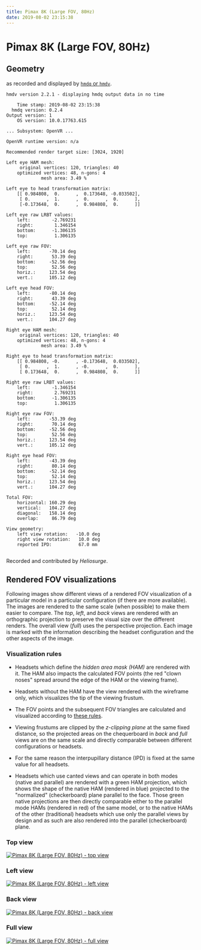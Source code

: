 ```yaml
---
title: Pimax 8K (Large FOV, 80Hz)
date: 2019-08-02 23:15:38
---
```

# Pimax 8K (Large FOV, 80Hz)

## Geometry

as recorded and displayed by [`hmdq` or `hmdv`](https://github.com/risa2000/hmdq).
```
hmdv version 2.2.1 - displaying hmdq output data in no time

    Time stamp: 2019-08-02 23:15:38
  hmdq version: 0.2.4
Output version: 1
    OS version: 10.0.17763.615

... Subsystem: OpenVR ...

OpenVR runtime version: n/a

Recommended render target size: [3024, 1920]

Left eye HAM mesh:
     original vertices: 120, triangles: 40
    optimized vertices: 48, n-gons: 4
             mesh area: 3.49 %

Left eye to head transformation matrix:
    [[ 0.984808,  0.      ,  0.173648, -0.033502],
     [ 0.      ,  1.      ,  0.      ,  0.      ],
     [-0.173648,  0.      ,  0.984808,  0.      ]]

Left eye raw LRBT values:
    left:        -2.769231
    right:        1.346154
    bottom:      -1.306135
    top:          1.306135

Left eye raw FOV:
    left:       -70.14 deg
    right:       53.39 deg
    bottom:     -52.56 deg
    top:         52.56 deg
    horiz.:     123.54 deg
    vert.:      105.12 deg

Left eye head FOV:
    left:       -80.14 deg
    right:       43.39 deg
    bottom:     -52.14 deg
    top:         52.14 deg
    horiz.:     123.54 deg
    vert.:      104.27 deg

Right eye HAM mesh:
     original vertices: 120, triangles: 40
    optimized vertices: 48, n-gons: 4
             mesh area: 3.49 %

Right eye to head transformation matrix:
    [[ 0.984808, -0.      , -0.173648,  0.033502],
     [ 0.      ,  1.      , -0.      ,  0.      ],
     [ 0.173648,  0.      ,  0.984808,  0.      ]]

Right eye raw LRBT values:
    left:        -1.346154
    right:        2.769231
    bottom:      -1.306135
    top:          1.306135

Right eye raw FOV:
    left:       -53.39 deg
    right:       70.14 deg
    bottom:     -52.56 deg
    top:         52.56 deg
    horiz.:     123.54 deg
    vert.:      105.12 deg

Right eye head FOV:
    left:       -43.39 deg
    right:       80.14 deg
    bottom:     -52.14 deg
    top:         52.14 deg
    horiz.:     123.54 deg
    vert.:      104.27 deg

Total FOV:
    horizontal: 160.29 deg
    vertical:   104.27 deg
    diagonal:   158.14 deg
    overlap:     86.79 deg

View geometry:
    left view rotation:   -10.0 deg
    right view rotation:   10.0 deg
    reported IPD:          67.0 mm


```
Recorded and contributed by _Heliosurge_.

## Rendered FOV visualizations

Following images show different views of a rendered FOV visualization of a
particular model in a particular configuration (if there are more available).
The images are rendered to the same scale (when possible) to make them easier
to compare. The _top_, _left_, and _back_ views are rendered with an
orthographic projection to preserve the visual size over the different renders.
The overall view (_full_) uses the perspective projection. Each image is marked
with the information describing the headset configuration and the other aspects
of the image.

### Visualization rules

* Headsets which define the _hidden area mask (HAM)_ are rendered with it. The
  HAM also impacts the calculated FOV points (the red "clown noses" spread
  around the edge of the HAM or the viewing frame).

* Headsets without the HAM have the view rendered with the wireframe only, which
  visualizes the tip of the viewing frustum.

* The FOV points and the subsequent FOV triangles are calculated and visualized
  according to [these
  rules](https://risa2000.github.io/vrdocs/docs/hmd_fov_calculation).

* Viewing frustums are clipped by the _z-clipping plane_ at the same fixed
  distance, so the projected areas on the chequerboard in _back_ and _full_
  views are on the same scale and directly comparable between different
  configurations or headsets.

* For the same reason the interpupillary distance (IPD) is fixed at the same
  value for all headsets.

* Headsets which use canted views and can operate in both modes (native and
  parallel) are rendered with a green HAM projection, which shows the shape of
  the native HAM (rendered in blue) projected to the "normalized"
  (checkerboard) plane parallel to the face. Those green native projections are
  then directly comparable either to the parallel mode HAMs (rendered in red)
  of the same model, or to the native HAMs of the other (traditional) headsets
  which use only the parallel views by design and as such are also rendered
  into the parallel (checkerboard) plane.

### Top view
[![Pimax 8K (Large FOV, 80Hz) - top view](../images/Pimax8K_Large_Native_R80_top.dmx.png)](../images/Pimax8K_Large_Native_R80_top.dmx.png)

### Left view
[![Pimax 8K (Large FOV, 80Hz) - left view](../images/Pimax8K_Large_Native_R80_left.dmx.png)](../images/Pimax8K_Large_Native_R80_left.dmx.png)

### Back view
[![Pimax 8K (Large FOV, 80Hz) - back view](../images/Pimax8K_Large_Native_R80_back.dmx.png)](../images/Pimax8K_Large_Native_R80_back.dmx.png)

### Full view
[![Pimax 8K (Large FOV, 80Hz) - full view](../images/Pimax8K_Large_Native_R80_over.dmx.png)](../images/Pimax8K_Large_Native_R80_over.dmx.png)


